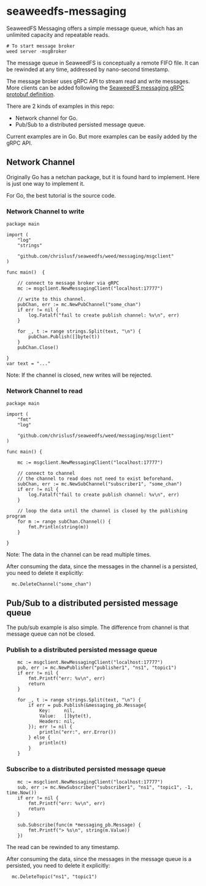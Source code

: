 # seaweedfs-messaging

SeaweedFS Messaging offers a simple message queue, which has an unlimited capacity and repeatable reads.

```
# To start message broker
weed server -msgBroker
```

The message queue in SeaweedFS is conceptually a remote FIFO file. It can be rewinded at any time, addressed by nano-second timestamp.

The message broker uses gRPC API to stream read and write messages. More clients can be added following the [SeaweedFS messaging gRPC protobuf definition](https://github.com/chrislusf/seaweedfs/blob/master/weed/pb/messaging.proto). 

There are 2 kinds of examples in this repo: 
* Network channel for Go.
* Pub/Sub to a distributed persisted message queue.

Current examples are in Go. But more examples can be easily added by the gRPC API.

## Network Channel

Originally Go has a netchan package, but it is found hard to implement. Here is just one way to implement it.

For Go, the best tutorial is the source code.

### Network Channel to write
```
package main

import (
	"log"
	"strings"

	"github.com/chrislusf/seaweedfs/weed/messaging/msgclient"
)

func main()  {

	// connect to message broker via gRPC
	mc := msgclient.NewMessagingClient("localhost:17777")

	// write to this channel.
	pubChan, err := mc.NewPubChannel("some_chan")
	if err != nil {
		log.Fatalf("fail to create publish channel: %v\n", err)
	}

	for _, t := range strings.Split(text, "\n") {
		pubChan.Publish([]byte(t))
	}
	pubChan.Close()

}
var text = "..."

```

Note: If the channel is closed, new writes will be rejected.

### Network Channel to read



```
package main

import (
	"fmt"
	"log"

	"github.com/chrislusf/seaweedfs/weed/messaging/msgclient"
)

func main() {

	mc := msgclient.NewMessagingClient("localhost:17777")

	// connect to channel
	// the channel to read does not need to exist beforehand.
	subChan, err := mc.NewSubChannel("subscriber1", "some_chan")
	if err != nil {
		log.Fatalf("fail to create publish channel: %v\n", err)
	}

	// loop the data until the channel is closed by the publishing program
	for m := range subChan.Channel() {
		fmt.Println(string(m))
	}

}

```

Note: The data in the channel can be read multiple times.

After consuming the data, since the messages in the channel is a persisted, you need to delete it explicitly:

```
  mc.DeleteChannel("some_chan")

```

## Pub/Sub to a distributed persisted message queue

The pub/sub example is also simple. The difference from channel is that message queue can not be closed.

### Publish to a distributed persisted message queue
```
	mc := msgclient.NewMessagingClient("localhost:17777")
	pub, err := mc.NewPublisher("publisher1", "ns1", "topic1")
	if err != nil {
		fmt.Printf("err: %v\n", err)
		return
	}

	for _, t := range strings.Split(text, "\n") {
		if err = pub.Publish(&messaging_pb.Message{
			Key:     nil,
			Value:   []byte(t),
			Headers: nil,
		}); err != nil {
			println("err:", err.Error())
		} else {
			println(t)
		}
	}

```

### Subscribe to a distributed persisted message queue
```
	mc := msgclient.NewMessagingClient("localhost:17777")
	sub, err := mc.NewSubscriber("subscriber1", "ns1", "topic1", -1, time.Now())
	if err != nil {
		fmt.Printf("err: %v\n", err)
		return
	}

	sub.Subscribe(func(m *messaging_pb.Message) {
		fmt.Printf("> %s\n", string(m.Value))
	})

```

The read can be rewinded to any timestamp.

After consuming the data, since the messages in the message queue is a persisted, you need to delete it explicitly:

```
  mc.DeleteTopic("ns1", "topic1")

```
